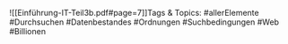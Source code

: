 
![[Einführung-IT-Teil3b.pdf#page=7]]Tags & Topics:
   #allerElemente
   #Durchsuchen
   #Datenbestandes
   #Ordnungen
   #Suchbedingungen
   #Web
   #Billionen